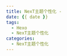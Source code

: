 ```yaml
---
title: NexT主题个性化 - 
date: {{ date }}
tags:
  - Hexo
  - NexT主题个性化
categories:
  - NexT主题个性化
---
```

